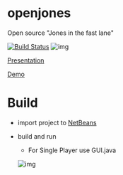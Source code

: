 openjones
=========
Open source "Jones in the fast lane"

[![Build Status](https://travis-ci.org/dimidd/openjones.svg?branch=master)](https://travis-ci.org/dimidd/openjones)
![img](https://i.imgur.com/rjuBkDT.png)

[Presentation](https://docs.google.com/presentation/d/1ElJ-h_81UgAhSqSPNpudjfKaCIB86q7YgepnfGas_6s/)

[Demo](https://www.youtube.com/watch?v=hpq0cq14IxI)

Build
=====

* import project to [NetBeans](https://netbeans.org/)
* build and run


  * For Single Player use GUI.java

  ![img](https://i.imgur.com/Ap7oVtL.png)
